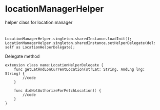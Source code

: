 # locationManagerHelper
helper class for location manager

#

```
LocationManagerHelper.singleton.sharedInstance.loadInit();
LocationManagerHelper.singleton.sharedInstance.setHelperDelegate(del: self as LocationHelperDelegate);
```

Delegate method
```
extension class_name:LocationHelperDelegate {
    func getLatAndLonCurrentLocation(strLat: String, AndLng lng: String) {
        //code
    }
    
    func didNotAuthorizeForFetchLocation() {
        //code
    }
}
```
       
